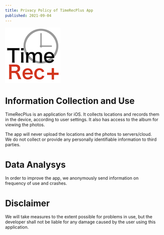 ```yaml
---
title: Privacy Policy of TimeRecPlus App
published: 2021-09-04
---
```


![TimeRec+icon](/images/TimeRecPlus_Thick_180.png "TimeRec+icon")

# Information Collection and Use

TimeRecPlus is an application for iOS. It collects locations and records them in the device, according to user settings. It also has access to the album for viewing the photos.

The app will never upload the locations and the photos to servers/cloud.  
We do not collect or provide any personally identifiable information to third parties.

# Data Analysys

In order to improve the app, we anonymously send information on frequency of use and crashes.

# Disclaimer

We will take measures to the extent possible for problems in use, but the developer shall not be liable for any damage caused by the user using this application.

